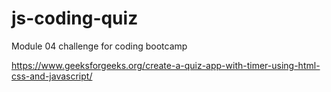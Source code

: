 # js-coding-quiz
Module 04 challenge for coding bootcamp

https://www.geeksforgeeks.org/create-a-quiz-app-with-timer-using-html-css-and-javascript/